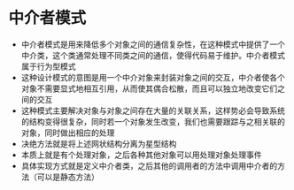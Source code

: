 # 中介者模式
- 中介者模式是用来降低多个对象之间的通信复杂性，在这种模式中提供了一个中介类，这个类通常处理不同类之间的通信，使得代码易于维护。中介者模式属于行为型模式
- 这种设计模式的意图是用一个中介对象来封装对象之间的交互，中介者使各个对象不需要显式地相互引用，从而使其偶合松散，而且可以独立地改变它们之间的交互
- 这种模式主要解决对象与对象之间存在大量的关联关系，这样势必会导致系统的结构变得很复杂，同时若一个对象发生改变，我们也需要跟踪与之相关联的对象，同时做出相应的处理
- 决绝方法就是将上述网状结构分离为星型结构
- 本质上就是有个处理对象，之后各种其他对象可以用处理对象处理事件
- 具体实现方式就是定义中介者类，之后其他的调用者的方法中调用中介者的方法（可以是静态方法）